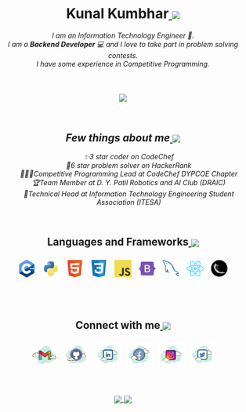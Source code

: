 <h1 align = "center"><b>Kunal Kumbhar</b><a href="https://github.com/mrfamouskk7">
  <img align="center" height = "70px" src="https://github.com/mrfamouskk7/profile/blob/main/Images/giphy%20(3).gif" />
</a></h1>

<p align = "center">
  <i>I am an Information Technology Engineer 🤵. <br>I am a <b>Backend Developer</b> 💻 and I love to take part in problem solving contests.<br> I have some experience in Competitive Programming.</i><br><br><br><br>
	<img width = "200px" align="center" src = "https://github.com/mrfamouskk7/profile/blob/main/Images/1999636735animated-computer-gif4.gif">
</p><br>
<i><h2 align = "center">Few things about me<a href="https://github.com/mrfamouskk7">
  <img align="center" height = "70px" src="https://github.com/mrfamouskk7/profile/blob/main/Images/giphy%20(7).gif" />
</a></h2></i>
<i>
<ul align = "center">
	<li type = "none">✨3 star coder on CodeChef</li>
	<li type = "none">🥇6 star problem solver on HackerRank</li>
	<li type = "none">👨🏻‍🎓Competitive Programming Lead at CodeChef DYPCOE Chapter</li>
	<li type = "none">🏆Team Member at D. Y. Patil Robotics and AI Club (DRAIC)</li>
	<li type = "none">🤠Technical Head at Information Technology Engineering Student Association (ITESA)</li>
</ul>
</i>
<br>
<h2 align = "center">Languages and Frameworks<a href="https://github.com/mrfamouskk7">
  <img align="center" height = "40px" src="https://github.com/mrfamouskk7/profile/blob/main/Images/giphy%20(6).gif" />
</a></h2>
<p align = "center">
   <img width="7%" style="padding:5px" src="https://github.com/devicons/devicon/blob/master/icons/cplusplus/cplusplus-original.svg">
   <img width="7%"style="padding:5px" src="https://github.com/devicons/devicon/blob/master/icons/python/python-original.svg">
   <img width="7%" style="padding:5px" src="https://github.com/devicons/devicon/blob/master/icons/html5/html5-original.svg">
   <img width="7%" style="padding:5px" src="https://github.com/devicons/devicon/blob/master/icons/css3/css3-original.svg">
   <img width="7%" style="padding:5px" src="https://github.com/devicons/devicon/blob/master/icons/javascript/javascript-original.svg">
   <img width="7%" style="padding:5px" src="https://github.com/devicons/devicon/blob/master/icons/bootstrap/bootstrap-plain.svg">
   <img width="7%" style="padding:5px" src="https://github.com/devicons/devicon/blob/master/icons/mysql/mysql-plain.svg">
   <img width="7%" style="padding:5px" src="https://github.com/devicons/devicon/blob/master/icons/react/react-original.svg">
   <img width="7%" style="padding:5px" src="https://github.com/mrfamouskk7/mrfamouskk7/blob/main/Images/128-1286693_flask-framework-logo-svg-hd-png-download.png">
</p>
<br><br>

<h2 align = "center">Connect with me<a href="https://github.com/mrfamouskk7">
  <img align="center" height = "70px" src="https://github.com/mrfamouskk7/profile/blob/main/Images/giphy%20(5).gif" />
</a></h2>
<p align="center">
	<a href="mailto:kunalkumbhar19@gmail.com"><img alt="github" width="10%" style="padding:5px" src="Images/gmail.png"/></a>
	<a href="https://github.com/mrfamouskk7"><img alt="github" width="10%" style="padding:5px" src="Images/github.png"/></a>
	<a href="https://www.linkedin.com/in/kunal-kumbhar/"><img alt="linkedin" width="10%" style="padding:5px" src="Images/linkedin.png"/></a>
	<a href="https://www.facebook.com/kunal.kumbhar.1257/"><img alt="facebook" width="10%" style="padding:5px" src="Images/facebook.png"/></a>
	<a href="https://www.instagram.com/mr_famous_kk/"><img alt="instagram" width="10%" style="padding:5px" src="Images/instagram.png"/></a>
	<a href="https://twitter.com/kunalkumbhar77"><img alt="twitter" width="10%" style="padding:5px" src="Images/twitter.png"/></a>
</p>
<br><br>
<div align = "center">
<a href="https://github.com/mrfamouskk7">
  <img align="center" src="https://github-readme-stats.vercel.app/api?username=mrfamouskk7&theme=chartreuse-dark&show_icons=true" />
</a>
<a href="https://github.com/mrfamouskk7">
  <img align="center" width = "40%" src="https://github-readme-stats.vercel.app/api/top-langs/?username=mrfamouskk7&theme=chartreuse-dark&show_icons=true" />
</a>
</div>
<br><br>
